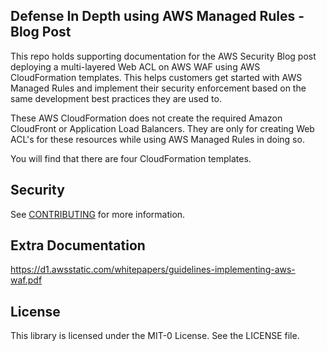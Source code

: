 ## Defense In Depth using AWS Managed Rules - Blog Post

This repo holds supporting documentation for the AWS Security Blog post deploying a multi-layered Web ACL on AWS WAF using AWS CloudFormation templates. This helps customers get started with AWS Managed Rules and implement their security enforcement based on the same development best practices they are used to.

These AWS CloudFormation does not create the required Amazon CloudFront or Application Load Balancers. They are only for creating Web ACL's for these resources while using AWS Managed Rules in doing so.

You will find that there are four CloudFormation templates. 


## Security

See [CONTRIBUTING](CONTRIBUTING.md#security-issue-notifications) for more information.

## Extra Documentation
https://d1.awsstatic.com/whitepapers/guidelines-implementing-aws-waf.pdf 

## License

This library is licensed under the MIT-0 License. See the LICENSE file.

